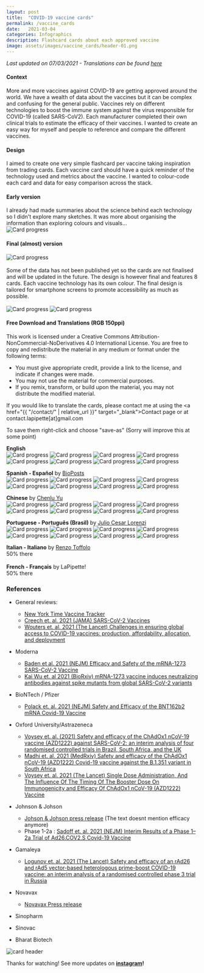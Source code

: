 ```yaml
---
layout: post
title:  "COVID-19 vaccine cards"
permalink: /vaccine_cards
date:   2021-03-04
categories: Infographics
description: Flashcard cards about each approved vaccine
image: assets/images/vaccine_cards/header-01.png
---
```



_Last updated on 07/03/2021 - Translations can be found [here](#free-download-and-translations)_

#### Context
More and more vaccines against COVID-19 are getting approved around the world. We have a wealth of data about the vaccines but it can be complex and confusing for the general public. Vaccines rely on different technologies to boost the immune system against the virus responsible for COVID-19 (called SARS-CoV2). Each manufacturer completed their own clinical trials to estimate the efficacy of their vaccines. I wanted to create an easy way for myself and people to reference and compare the different vaccines.


#### Design
I aimed to create one very simple flashcard per vaccine taking inspiration from trading cards. Each vaccine card should have a quick reminder of the technology used and metrics about the vaccine. I wanted to colour-code each card and data for easy comparison across the stack.


#### Early version
I already had made summaries about the science behind each technology so I didn't explore many sketches. It was more about organising the information than exploring colours and visuals...
<br/>
![Card progress](assets/images/vaccine_cards/progress-01.png)

#### Final (almost) version
![Card progress](assets/images/vaccine_cards/body1-01.png)    
<br/>
Some of the data has not been published yet so the cards are not finalised and will be updated in the future. The design is however final and features 8 cards. Each vaccine technology has its own colour. The final design is tailored for smartphone screens to promote accessibility as much as possible.
<br/>     
![Card progress](assets/images/vaccine_cards/body2-01.png)
![Card progress](assets/images/vaccine_cards/body3-01.png)


#### Free Download and Translations (RGB 150ppi)

This work is licensed under a Creative Commons Attribution-NonCommercial-NoDerivatives 4.0 International License. You are free to copy and redistribute the material in any medium or format under the following terms:
- You must give appropriate credit, provide a link to the license, and indicate if changes were made.
- You may not use the material for commercial purposes.
- If you remix, transform, or build upon the material, you may not distribute the modified material.

If you would like to translate the cards, please contact me at using the <a href="{{ "/contact/" | relative_url }}" target="_blank">Contact page</a> or at contact.lapipette[at]gmail.com

To save them right-click and choose "save-as" (Sorry will improve this at some point)

**English**<br/>
![Card progress](assets/images/vaccine_cards/en/210302_vaccines_cards-01.png#thumbnail)
![Card progress](assets/images/vaccine_cards/en/210302_vaccines_cards-02.png#thumbnail)
![Card progress](assets/images/vaccine_cards/en/210302_vaccines_cards-03.png#thumbnail)
![Card progress](assets/images/vaccine_cards/en/210302_vaccines_cards-04.png#thumbnail)
![Card progress](assets/images/vaccine_cards/en/210302_vaccines_cards-05.png#thumbnail)
![Card progress](assets/images/vaccine_cards/en/210302_vaccines_cards-06.png#thumbnail)
![Card progress](assets/images/vaccine_cards/en/210302_vaccines_cards-07.png#thumbnail)
![Card progress](assets/images/vaccine_cards/en/210302_vaccines_cards-08.png#thumbnail)

**Spanish - Español** by [BioPosts](https://twitter.com/biopostsciart)<br/>
![Card progress](assets/images/vaccine_cards/spanish/210214_vaccines_cards_ES-01.png#thumbnail)
![Card progress](assets/images/vaccine_cards/spanish/210214_vaccines_cards_ES-02.png#thumbnail)
![Card progress](assets/images/vaccine_cards/spanish/210214_vaccines_cards_ES-03.png#thumbnail)
![Card progress](assets/images/vaccine_cards/spanish/210214_vaccines_cards_ES-04.png#thumbnail)
![Card progress](assets/images/vaccine_cards/spanish/210214_vaccines_cards_ES-05.png#thumbnail)
![Card progress](assets/images/vaccine_cards/spanish/210214_vaccines_cards_ES-06.png#thumbnail)
![Card progress](assets/images/vaccine_cards/spanish/210214_vaccines_cards_ES-07.png#thumbnail)
![Card progress](assets/images/vaccine_cards/spanish/210214_vaccines_cards_ES-08.png#thumbnail)

**Chinese** by [Chenlu Yu](https://www.linkedin.com/in/chenlu-yu/)<br/>
![Card progress](assets/images/vaccine_cards/chinese/210228_vaccines_cards_CH-01.png#thumbnail)
![Card progress](assets/images/vaccine_cards/chinese/210228_vaccines_cards_CH-02.png#thumbnail)
![Card progress](assets/images/vaccine_cards/chinese/210228_vaccines_cards_CH-03.png#thumbnail)
![Card progress](assets/images/vaccine_cards/chinese/210228_vaccines_cards_CH-04.png#thumbnail)
![Card progress](assets/images/vaccine_cards/chinese/210228_vaccines_cards_CH-05.png#thumbnail)
![Card progress](assets/images/vaccine_cards/chinese/210228_vaccines_cards_CH-06.png#thumbnail)
![Card progress](assets/images/vaccine_cards/chinese/210228_vaccines_cards_CH-07.png#thumbnail)
![Card progress](assets/images/vaccine_cards/chinese/210228_vaccines_cards_CH-08.png#thumbnail)  

**Portuguese - Português (Brasil)** by  [Julio Cesar Lorenzi](https://www.linkedin.com/in/juliolorenzi/)<br/>
![Card progress](assets/images/vaccine_cards/br-pt/210228_vaccines_cards_Pt-01.png#thumbnail)
![Card progress](assets/images/vaccine_cards/br-pt/210228_vaccines_cards_Pt-02.png#thumbnail)
![Card progress](assets/images/vaccine_cards/br-pt/210228_vaccines_cards_Pt-03.png#thumbnail)
![Card progress](assets/images/vaccine_cards/br-pt/210228_vaccines_cards_Pt-04.png#thumbnail)
![Card progress](assets/images/vaccine_cards/br-pt/210228_vaccines_cards_Pt-05.png#thumbnail)
![Card progress](assets/images/vaccine_cards/br-pt/210228_vaccines_cards_Pt-06.png#thumbnail)
![Card progress](assets/images/vaccine_cards/br-pt/210228_vaccines_cards_Pt-07.png#thumbnail)
![Card progress](assets/images/vaccine_cards/br-pt/210228_vaccines_cards_Pt-08.png#thumbnail)

**Italian - Italiano** by [Renzo Toffolo](https://www.instagram.com/renzotoffolo/)<br/>
50% there<br/><br/>
**French - Français**  by LaPipette!<br/>
50% there<br/>


### References
- General reviews:
    - [New York Time Vaccine Tracker](https://www.nytimes.com/interactive/2020/science/coronavirus-vaccine-tracker.html)
    - [Creech et. al. 2021 (JAMA) SARS-CoV-2 Vaccines](https://jamanetwork.com/journals/jama/fullarticle/2777059?guestAccessKey=718a5eb3-b086-476b-9601-56d04a05dc4c&utm_source=silverchair&utm_campaign=jama_network&utm_content=covid_weekly_highlights&utm_medium=email)
    - [Wouters et. al. 2021 (The Lancet) Challenges in ensuring global access to COVID-19 vaccines: production, affordability, allocation, and deployment ](https://www.thelancet.com/journals/lancet/article/PIIS0140-6736(21)00306-8/fulltext)
- Moderna
    - [Baden et al. 2021 (NEJM) Efficacy and Safety of the mRNA-1273 SARS-CoV-2 Vaccine ](https://www.nejm.org/doi/full/10.1056/NEJMoa2035389)
    - [Kai Wu et. al 2021 (BioRxiv) mRNA-1273 vaccine induces neutralizing antibodies against spike mutants from global SARS-CoV-2 variants](https://www.biorxiv.org/content/10.1101/2021.01.25.427948v1)
- BioNTech / Pfizer
    - [Polack et. al. 2021 (NEJM) Safety and Efficacy of the BNT162b2 mRNA Covid-19 Vaccine](https://www.nejm.org/doi/full/10.1056/NEJMoa2034577)
- Oxford University/Astrazeneca
    - [Voysey et. al. (2021) Safety and efficacy of the ChAdOx1 nCoV-19 vaccine (AZD1222) against SARS-CoV-2: an interim analysis of four randomised controlled trials in Brazil, South Africa, and the UK](https://www.thelancet.com/journals/lancet/article/PIIS0140-6736(20)32661-1/fulltext)
    - [Madhi et. al. 2021 (MedRxiv) Safety and efficacy of the ChAdOx1 nCoV-19 (AZD1222) Covid-19 vaccine against the B.1.351 variant in South Africa](https://www.medrxiv.org/content/10.1101/2021.02.10.21251247v1.full.pdf)
    - [Voysey et. al. 2021 (The Lancet) Single Dose Administration, And The Influence Of The Timing Of The Booster Dose On Immunogenicity and Efficacy Of ChAdOx1 nCoV-19 (AZD1222) Vaccine](https://papers.ssrn.com/sol3/papers.cfm?abstract_id=3777268)
- Johnson & Johson
    - [Johson & Johson press release](https://www.jnj.com/johnson-johnson-covid-19-vaccine-authorized-by-u-s-fda-for-emergency-usefirst-single-shot-vaccine-in-fight-against-global-pandemic) (The text doesnt mention efficacy anymore)
    - Phase 1-2a : [Sadoff et. al. 2021 (NEJM) Interim Results of a Phase 1–2a Trial of Ad26.COV2.S Covid-19 Vaccine](https://www.nejm.org/doi/full/10.1056/NEJMoa2034201)
- Gamaleya
    - [Logunov et. al. 2021 (The Lancet) Safety and efficacy of an rAd26 and rAd5 vector-based heterologous prime-boost COVID-19 vaccine: an interim analysis of a randomised controlled phase 3 trial in Russia](https://www.thelancet.com/action/showPdf?pii=S0140-6736%2821%2900234-8)
- Novavax
    - [Novavax Press release](https://ir.novavax.com/news-releases/news-release-details/novavax-covid-19-vaccine-demonstrates-893-efficacy-uk-phase-3)

- Sinopharm
- Sinovac
- Bharat Biotech

![card header](assets/images/vaccine_cards/header-01.png)

 Thanks for watching! See more updates on **[instagram](https://www.instagram.com/lapipette.labs/)!**
